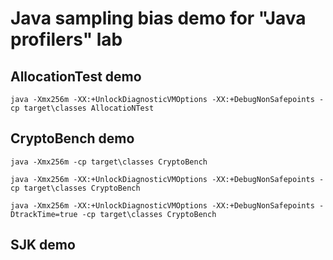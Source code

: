 Java sampling bias demo for "Java profilers" lab
================================================


AllocationTest demo
-------------------

    java -Xmx256m -XX:+UnlockDiagnosticVMOptions -XX:+DebugNonSafepoints -cp target\classes AllocatioNTest


CryptoBench demo
----------------

    java -Xmx256m -cp target\classes CryptoBench

    java -Xmx256m -XX:+UnlockDiagnosticVMOptions -XX:+DebugNonSafepoints -cp target\classes CryptoBench

    java -Xmx256m -XX:+UnlockDiagnosticVMOptions -XX:+DebugNonSafepoints -DtrackTime=true -cp target\classes CryptoBench

SJK demo
--------



